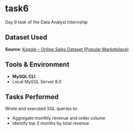 # task6
Day 9 task of the Data Analyst Internship

## Dataset Used
**Source**: [Kaggle – Online Sales Dataset (Popular Marketplace)](https://www.kaggle.com/datasets/shreyanshverma27/online-sales-dataset-popular-marketplace-data)

## Tools & Environment
- **MySQL CLI**
- Local MySQL Server 8.0

## Tasks Performed
Wrote and executed SQL queries to:
   - Aggregate monthly revenue and order volume
   - Identify top 3 months by total revenue
